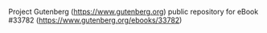 Project Gutenberg (https://www.gutenberg.org) public repository for eBook #33782 (https://www.gutenberg.org/ebooks/33782)
